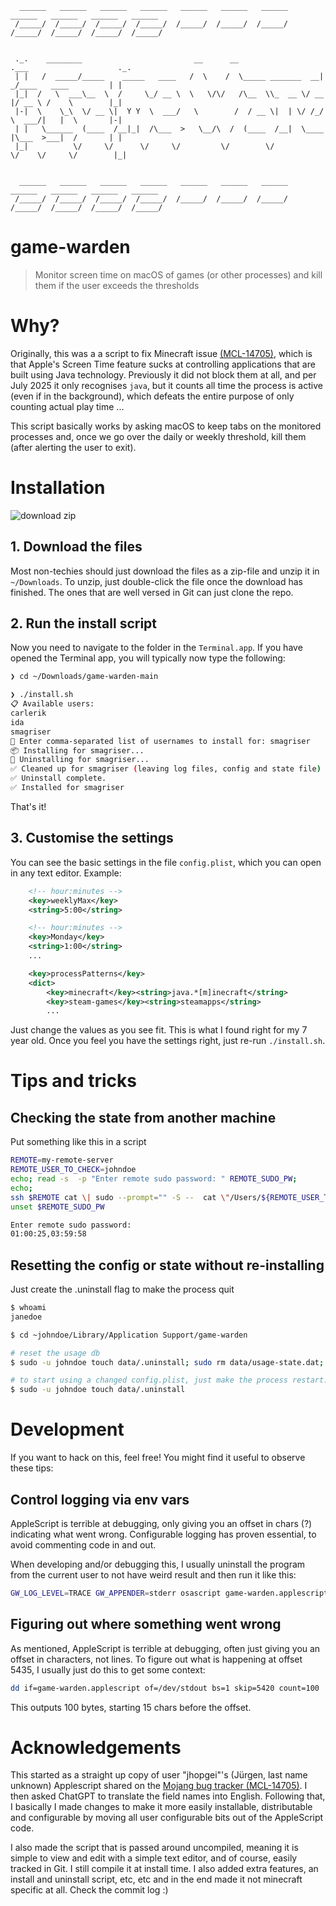 ```
  ______   ______   ______   ______   ______   ______   ______   ______   ______   ______   ______
 /_____/  /_____/  /_____/  /_____/  /_____/  /_____/  /_____/  /_____/  /_____/  /_____/  /_____/


 ._.    ________                         __      __                  .___                    ._.
 | |   /  _____/_____    _____   ____   /  \    /  \_____ _______  __| _/____   ____         | |
 |_|  /   \  ___\__  \  /     \_/ __ \  \   \/\/   /\__  \\_  __ \/ __ |/ __ \ /    \        |_|
 |-|  \    \_\  \/ __ \|  Y Y  \  ___/   \        /  / __ \|  | \/ /_/ \  ___/|   |  \       |-|
 | |   \______  (____  /__|_|  /\___  >   \__/\  /  (____  /__|  \____ |\___  >___|  /       | |
 |_|          \/     \/      \/     \/         \/        \/           \/    \/     \/        |_|


  ______   ______   ______   ______   ______   ______   ______   ______   ______   ______   ______
 /_____/  /_____/  /_____/  /_____/  /_____/  /_____/  /_____/  /_____/  /_____/  /_____/  /_____/
```
# game-warden
> Monitor screen time on macOS of games (or other processes) and kill them if the user exceeds the thresholds

# Why?
Originally, this was a a script to fix Minecraft issue [(MCL-14705)](https://bugs.mojang.com/browse/MCL/issues/MCL-14705),
which is that Apple's Screen Time feature sucks at controlling applications that are built
using Java technology. Previously it did not block them at all, and per July 2025 it
only recognises `java`, but it counts all time the process is active (even if in the background), which
defeats the entire purpose of only counting actual play time ...

This script basically works by asking macOS to keep tabs on the monitored processes
and, once we go over the daily or weekly threshold, kill them (after alerting the user to exit).

# Installation
![download zip](./screenshot-download.png)

## 1. Download the files
Most non-techies should just download the files as a zip-file and unzip it in `~/Downloads`. To unzip, just double-click the file once the download has finished. The ones that are well versed in Git can just clone the repo.

## 2. Run the install script
Now you need to navigate to the folder in the `Terminal.app`. If you have opened the Terminal app, you will typically now type the following:

```bash
❯ cd ~/Downloads/game-warden-main

❯ ./install.sh
📋 Available users:
carlerik
ida
smagriser
👤 Enter comma-separated list of usernames to install for: smagriser
📦 Installing for smagriser...
🧹 Uninstalling for smagriser...
✅ Cleaned up for smagriser (leaving log files, config and state file)
✅ Uninstall complete.
✅ Installed for smagriser
```

That's it!

## 3. Customise the settings
You can see the basic settings in the file `config.plist`, which you can open in any text editor. Example:
```xml
    <!-- hour:minutes -->
    <key>weeklyMax</key>
    <string>5:00</string>

    <!-- hour:minutes -->
    <key>Monday</key>
    <string>1:00</string>
    ...

    <key>processPatterns</key>
    <dict>
        <key>minecraft</key><string>java.*[m]inecraft</string>
        <key>steam-games</key><string>steamapps</string>
        ...
```
Just change the values as you see fit. This is what I found right for my 7 year old. Once you feel you have the settings right, just re-run `./install.sh`.

# Tips and tricks

## Checking the state from another machine
Put something like this in a script
```bash
REMOTE=my-remote-server
REMOTE_USER_TO_CHECK=johndoe
echo; read -s  -p "Enter remote sudo password: " REMOTE_SUDO_PW;
echo;
ssh $REMOTE cat \| sudo --prompt="" -S --  cat \"/Users/${REMOTE_USER_TO_CHECK}/Library/Application Support/game-warden/data/usage-state.dat\"  <<< $REMOTE_SUDO_PW;
unset $REMOTE_SUDO_PW

Enter remote sudo password:
01:00:25,03:59:58
```

## Resetting the config or state without re-installing
Just create the .uninstall flag to make the process quit
```bash
$ whoami
janedoe

$ cd ~johndoe/Library/Application Support/game-warden

# reset the usage db
$ sudo -u johndoe touch data/.uninstall; sudo rm data/usage-state.dat;

# to start using a changed config.plist, just make the process restart:
$ sudo -u johndoe touch data/.uninstall
```

# Development

If you want to hack on this, feel free! You might find it useful to observe these tips:

## Control logging via env vars
AppleScript is terrible at debugging, only giving you an offset in chars (?) indicating what went wrong.
Configurable logging has proven essential, to avoid commenting code in and out.

When developing and/or debugging this, I usually uninstall the program from the current user to not have weird result and then run it like this:
```bash
GW_LOG_LEVEL=TRACE GW_APPENDER=stderr osascript game-warden.applescript config.plist
```

## Figuring out where something went wrong
As mentioned, AppleScript is terrible at debugging, often just giving you an offset in characters, not lines.
To figure out what is happening at offset 5435, I usually just do this to get some context:
```bash
dd if=game-warden.applescript of=/dev/stdout bs=1 skip=5420 count=100
```
This outputs 100 bytes, starting 15 chars before the offset.

# Acknowledgements

This started as a straight up copy of user "jhopgei"'s (Jürgen, last name unknown) Applescript shared on the
[Mojang bug tracker (MCL-14705)](https://bugs.mojang.com/browse/MCL/issues/MCL-14705).
I then asked ChatGPT to translate the field names into English. Following that, I basically
I made changes to make it more easily installable, distributable and configurable
by moving all user configurable bits out of the AppleScript code.

I also made the script that is passed around uncompiled, meaning it is
simple to view and edit with a simple text editor, and of course, easily tracked in Git.
I still compile it at install time. I also added extra features, an install and uninstall script,
etc, etc and in the end made it not minecraft specific at all. Check the commit log :)

